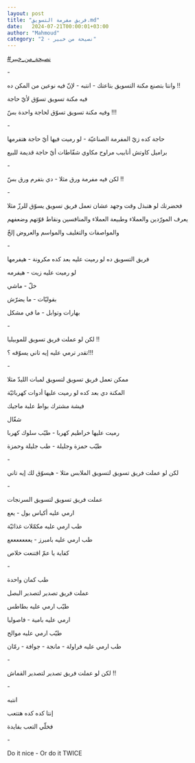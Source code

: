 ```yaml
---
layout: post
title: "فريق مفرمة التسويق.md"
date:   2024-07-21T00:00:01+03:00
author: "Mahmoud"
category: "2 - نصيحة من خبير"
---
```

[<u>\#نصيحة_من_خبير</u>](https://www.facebook.com/hashtag/%D9%86%D8%B5%D9%8A%D8%AD%D8%A9_%D9%85%D9%86_%D8%AE%D8%A8%D9%8A%D8%B1?__eep__=6&__cft__%5b0%5d=AZXWbWDkPZr8QubHTR5THTcTbp0yLxQQzTMT9zBNKNL3W-vvBwWHiUdi_sudsOm0h_JFJRVhBmXuL2F7itV7dSrwHcNrbZTHM3MrSrNZJPbFNoQoRF29HbF_IwSegBTSSuuVyxLj-XcgEtsPRU5idl2AV0WQEfICg3kjTGp0taDZG1bAmApplqr9d3t5o9mvx1s&__tn__=*NK-R)

\-

وانتا بتصنع مكنة التسويق بتاعتك - انتبه - لإنّ فيه نوعين
من المكن ده !!

فيه مكنة تسويق تسوّق لأيّ حاجة

وفيه مكنة تسويق تسوّق لحاجة واحدة بسّ !!!

\-

حاجة كده زيّ المفرمة الصناعيّة - لو رميت فيها أيّ حاجة
هتفرمها

براميل كاوتش أنابيب مراوح مكاوي شفّاطات أيّ حاجة قديمة
للبيع

\-

لكن فيه مفرمة ورق مثلا - دي بتفرم ورق بسّ !!

\-

فحضرتك لو هتبذل وقت وجهد عشان تعمل فريق تسويق يسوّق للرزّ
مثلا

يعرف المورّدين والعملاء وطبيعة العملاء والمنافسين ونقاط
قوّتهم وضعفهم

والمواصفات والتغليف والمواسم والعروض إلخّ

\-

فريق التسويق ده لو رميت عليه بعد كده مكرونة -
هيفرمها

لو رميت عليه زيت - هيفرمه

خلّ - ماشي

بقوليّات - ما يضرّش

بهارات وتوابل - ما في مشكل

\-

لكن لو عملت فريق تسويق للموبيليا !!

تقدر ترمي عليه إيه تاني يسوّقه ؟!!!

\-

ممكن تعمل فريق تسويق لتسويق لمبات الليدّ مثلا

المكنة دي بعد كده لو رميت عليها أدوات كهربائيّة

فيشة مشترك بواط علبة ماجيك

شغّال

رميت عليها خراطيم كهربا - طيّب سلوك كهربا

طيّب حمزة وجليلة - طب جليلة وحمزة

\-

لكن لو عملت فريق تسويق لتسويق الملابس مثلا - هيسوّق لك
إيه تاني

\-

عملت فريق تسويق لتسويق السرنجات

ارمي عليه أكياس بول - يعع

طب ارمي عليه مكمّلات غذائيّة

طب ارمي عليه بامبرز - يعععععععع

كفاية يا عمّ اقتنعت خلاص

\-

طب كمان واحدة

عملت فريق تصدير لتصدير البصل

طيّب ارمي عليه بطاطس

ارمي عليه بامية - فاصوليا

طيّب ارمي عليه موالح

طب ارمي عليه فراولة - مانجة - جوافة - رمّان

\-

لكن لو عملت فريق تصدير لتصدير القماش !!

\-

انتبه

إنتا كده كده هتتعب

فخلّي التعب بفايدة

\-

Do it nice - Or do it TWICE
